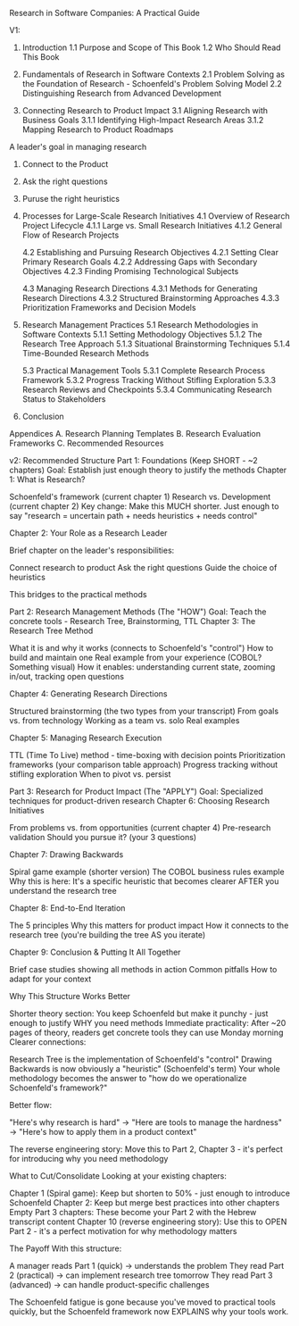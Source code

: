 Research in Software Companies: A Practical Guide

V1:

1. Introduction
   1.1 Purpose and Scope of This Book
   1.2 Who Should Read This Book

2. Fundamentals of Research in Software Contexts
   2.1 Problem Solving as the Foundation of Research - Schoenfeld's Problem Solving Model
   2.2 Distinguishing Research from Advanced Development

   
3. Connecting Research to Product Impact
   3.1 Aligning Research with Business Goals
      3.1.1 Identifying High-Impact Research Areas
      3.1.2 Mapping Research to Product Roadmaps

A leader's goal in managing research
1. Connect to the Product
2. Ask the right questions
3. Puruse the right heuristics
   

4. Processes for Large-Scale Research Initiatives
   4.1 Overview of Research Project Lifecycle
      4.1.1 Large vs. Small Research Initiatives
      4.1.2 General Flow of Research Projects
   
   4.2 Establishing and Pursuing Research Objectives
      4.2.1 Setting Clear Primary Research Goals
      4.2.2 Addressing Gaps with Secondary Objectives
      4.2.3 Finding Promising Technological Subjects
   
   4.3 Managing Research Directions
      4.3.1 Methods for Generating Research Directions
      4.3.2 Structured Brainstorming Approaches
      4.3.3 Prioritization Frameworks and Decision Models
   
 
5. Research Management Practices
   5.1 Research Methodologies in Software Contexts
      5.1.1 Setting Methodology Objectives
      5.1.2 The Research Tree Approach
      5.1.3 Situational Brainstorming Techniques
      5.1.4 Time-Bounded Research Methods

   
   5.3 Practical Management Tools
      5.3.1 Complete Research Process Framework
      5.3.2 Progress Tracking Without Stifling Exploration
      5.3.3 Research Reviews and Checkpoints
      5.3.4 Communicating Research Status to Stakeholders

7. Conclusion

Appendices
   A. Research Planning Templates
   B. Research Evaluation Frameworks
   C. Recommended Resources


   v2:
   Recommended Structure
Part 1: Foundations (Keep SHORT - ~2 chapters)
Goal: Establish just enough theory to justify the methods
Chapter 1: What is Research?

Schoenfeld's framework (current chapter 1)
Research vs. Development (current chapter 2)
Key change: Make this MUCH shorter. Just enough to say "research = uncertain path + needs heuristics + needs control"

Chapter 2: Your Role as a Research Leader

Brief chapter on the leader's responsibilities:

Connect research to product
Ask the right questions
Guide the choice of heuristics


This bridges to the practical methods


Part 2: Research Management Methods (The "HOW")
Goal: Teach the concrete tools - Research Tree, Brainstorming, TTL
Chapter 3: The Research Tree Method

What it is and why it works (connects to Schoenfeld's "control")
How to build and maintain one
Real example from your experience (COBOL? Something visual)
How it enables: understanding current state, zooming in/out, tracking open questions

Chapter 4: Generating Research Directions

Structured brainstorming (the two types from your transcript)
From goals vs. from technology
Working as a team vs. solo
Real examples

Chapter 5: Managing Research Execution

TTL (Time To Live) method - time-boxing with decision points
Prioritization frameworks (your comparison table approach)
Progress tracking without stifling exploration
When to pivot vs. persist


Part 3: Research for Product Impact (The "APPLY")
Goal: Specialized techniques for product-driven research
Chapter 6: Choosing Research Initiatives

From problems vs. from opportunities (current chapter 4)
Pre-research validation
Should you pursue it? (your 3 questions)

Chapter 7: Drawing Backwards

Spiral game example (shorter version)
The COBOL business rules example
Why this is here: It's a specific heuristic that becomes clearer AFTER you understand the research tree

Chapter 8: End-to-End Iteration

The 5 principles
Why this matters for product impact
How it connects to the research tree (you're building the tree AS you iterate)

Chapter 9: Conclusion & Putting It All Together

Brief case studies showing all methods in action
Common pitfalls
How to adapt for your context


Why This Structure Works Better

Shorter theory section: You keep Schoenfeld but make it punchy - just enough to justify WHY you need methods
Immediate practicality: After ~20 pages of theory, readers get concrete tools they can use Monday morning
Clearer connections:

Research Tree is the implementation of Schoenfeld's "control"
Drawing Backwards is now obviously a "heuristic" (Schoenfeld's term)
Your whole methodology becomes the answer to "how do we operationalize Schoenfeld's framework?"


Better flow:

"Here's why research is hard" →
"Here are tools to manage the hardness" →
"Here's how to apply them in a product context"


The reverse engineering story: Move this to Part 2, Chapter 3 - it's perfect for introducing why you need methodology

What to Cut/Consolidate
Looking at your existing chapters:

Chapter 1 (Spiral game): Keep but shorten to 50% - just enough to introduce Schoenfeld
Chapter 2: Keep but merge best practices into other chapters
Empty Part 3 chapters: These become your Part 2 with the Hebrew transcript content
Chapter 10 (reverse engineering story): Use this to OPEN Part 2 - it's a perfect motivation for why methodology matters

The Payoff
With this structure:

A manager reads Part 1 (quick) → understands the problem
They read Part 2 (practical) → can implement research tree tomorrow
They read Part 3 (advanced) → can handle product-specific challenges

The Schoenfeld fatigue is gone because you've moved to practical tools quickly, but the Schoenfeld framework now EXPLAINS why your tools work.